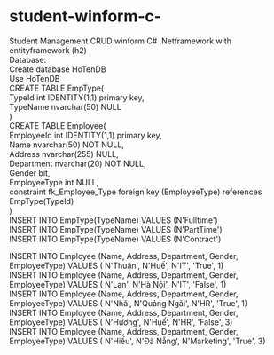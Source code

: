 # student-winform-c-
Student Management CRUD winform C# .Netframework with entityframework (h2)  
Database:  
Create database HoTenDB  
Use HoTenDB  
CREATE TABLE EmpType(  
	TypeId int IDENTITY(1,1) primary key,  
	TypeName nvarchar(50) NULL  
	)  
CREATE TABLE Employee(  
	EmployeeId int IDENTITY(1,1) primary key,  
	Name nvarchar(50) NOT NULL,  
	Address nvarchar(255) NULL,  
	Department nvarchar(20) NOT NULL,  
	Gender bit,  
	EmployeeType int NULL,  
	constraint fk_Employee_Type foreign key (EmployeeType) references EmpType(TypeId)  
	)  
INSERT INTO EmpType(TypeName) VALUES (N'Fulltime')  
INSERT INTO EmpType(TypeName) VALUES (N'PartTime')  
INSERT INTO EmpType(TypeName) VALUES (N'Contract')  
  
INSERT INTO Employee (Name, Address, Department, Gender, EmployeeType) VALUES ( N'Thuận', N'Huế', N'IT', 'True', 1)  
INSERT INTO Employee (Name, Address, Department, Gender, EmployeeType) VALUES ( N'Lan', N'Hà Nội', N'IT', 'False', 1)  
INSERT INTO Employee (Name, Address, Department, Gender, EmployeeType) VALUES ( N'Nhã', N'Quảng Ngãi', N'HR', 'True', 1)  
INSERT INTO Employee (Name, Address, Department, Gender, EmployeeType) VALUES ( N'Hương', N'Huế', N'HR', 'False', 3)  
INSERT INTO Employee (Name, Address, Department, Gender, EmployeeType) VALUES ( N'Hiếu', N'Đà Nẵng', N'Marketing', 'True', 3)  

